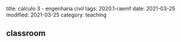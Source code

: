 title: cálculo 3 - engenharia civil
tags: 2020.1-raemf
date: 2021-03-25
modified: 2021-03-25
category: teaching

## classroom

